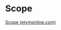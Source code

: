 # Scope

<a href="http://www.etymonline.com/index.php?term=scope" target="_blank">Scope (etymonline.com)</a>
